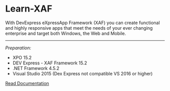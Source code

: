 # Learn-XAF
With DevExpress eXpressApp Framework (XAF) you can create functional and highly responsive apps that meet the needs of your ever changing enterprise and target both Windows, the Web and Mobile.
<hr/>
<i>Preparation:</i>
<ul>
  <li>XPO 15.2</li>
  <li>DEV Express - XAF Framework 15.2</li>
  <li>.NET Framework 4.5.2</li>
  <li>Visual Studio 2015 (Dex Express not compatible VS 2016 or higher)</li>
</ul>

<a href="https://www.devexpress.com/products/net/application_framework/">Read Documentation</a>
